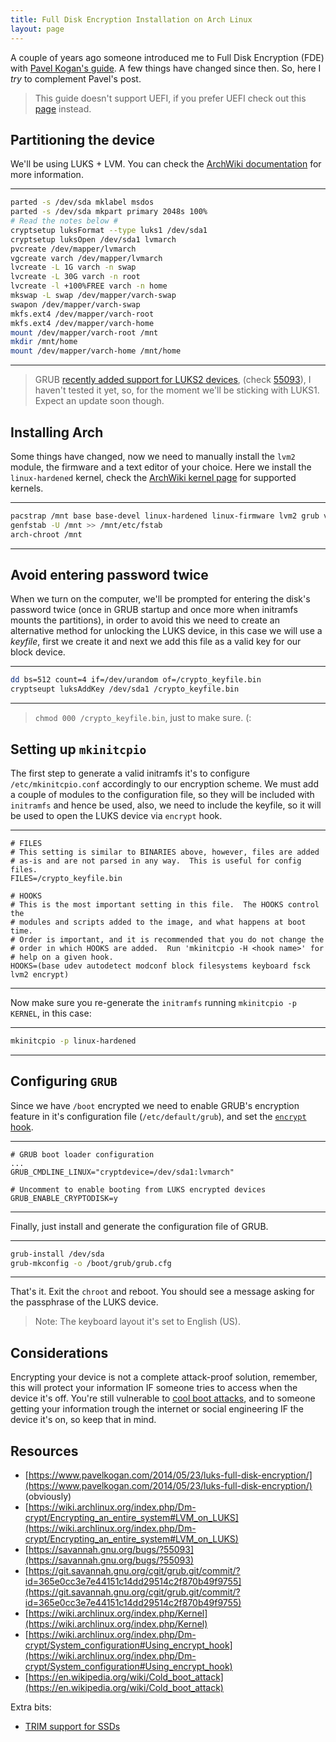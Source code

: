 ```yaml
---
title: Full Disk Encryption Installation on Arch Linux
layout: page
---
```


A couple of years ago someone introduced me to Full Disk Encryption (FDE) with [Pavel Kogan's guide](https://www.pavelkogan.com/2014/05/23/luks-full-disk-encryption/). A few things have changed since then. So, here I _try_ to complement Pavel's post.

> This guide doesn't support UEFI, if you prefer UEFI check out this [page](https://jcstr.github.io/as%C3%AD-instalo-arch-linux/) instead.

## Partitioning the device

We'll be using LUKS + LVM. You can check the [ArchWiki documentation](https://wiki.archlinux.org/index.php/Dm-crypt/Encrypting_an_entire_system#LVM_on_LUKS) for more information.

---
```sh
parted -s /dev/sda mklabel msdos
parted -s /dev/sda mkpart primary 2048s 100%
# Read the notes below #
cryptsetup luksFormat --type luks1 /dev/sda1
cryptsetup luksOpen /dev/sda1 lvmarch
pvcreate /dev/mapper/lvmarch
vgcreate varch /dev/mapper/lvmarch
lvcreate -L 1G varch -n swap
lvcreate -L 30G varch -n root
lvcreate -l +100%FREE varch -n home
mkswap -L swap /dev/mapper/varch-swap
swapon /dev/mapper/varch-swap
mkfs.ext4 /dev/mapper/varch-root
mkfs.ext4 /dev/mapper/varch-home
mount /dev/mapper/varch-root /mnt
mkdir /mnt/home
mount /dev/mapper/varch-home /mnt/home
```
---

> GRUB [recently added support for LUKS2 devices](https://git.savannah.gnu.org/cgit/grub.git/commit/?id=365e0cc3e7e44151c14dd29514c2f870b49f9755), (check [55093](https://savannah.gnu.org/bugs/?55093)), I haven't tested it yet, so, for the moment we'll be sticking with LUKS1. Expect an update soon though.

## Installing Arch

Some things have changed, now we need to manually install the `lvm2` module, the firmware and a text editor of your choice. Here we install the `linux-hardened` kernel, check the [ArchWiki kernel page](https://wiki.archlinux.org/index.php/Kernel) for supported kernels.

---
```sh
pacstrap /mnt base base-devel linux-hardened linux-firmware lvm2 grub vim
genfstab -U /mnt >> /mnt/etc/fstab
arch-chroot /mnt
```
---

## Avoid entering password twice

When we turn on the computer, we'll be prompted for entering the disk's password twice (once in GRUB startup and once more when initramfs mounts the partitions), in order to avoid this we need to create an alternative method for unlocking the LUKS device, in this case we will use a _keyfile_, first we create it and next we add this file as a valid key for our block device.

---
```sh
dd bs=512 count=4 if=/dev/urandom of=/crypto_keyfile.bin
cryptseupt luksAddKey /dev/sda1 /crypto_keyfile.bin
```
---

> `chmod 000 /crypto_keyfile.bin`, just to make sure. (:

## Setting up `mkinitcpio`

The first step to generate a valid initramfs it's to configure `/etc/mkinitcpio.conf` accordingly to our encryption scheme. We must add a couple of modules to the configuration file, so they will be included with `initramfs` and hence be used, also, we need to include the keyfile, so it will be used to open the LUKS device via `encrypt` hook.

---
```
# FILES
# This setting is similar to BINARIES above, however, files are added
# as-is and are not parsed in any way.  This is useful for config files.
FILES=/crypto_keyfile.bin

# HOOKS
# This is the most important setting in this file.  The HOOKS control the
# modules and scripts added to the image, and what happens at boot time.
# Order is important, and it is recommended that you do not change the
# order in which HOOKS are added.  Run 'mkinitcpio -H <hook name>' for
# help on a given hook.
HOOKS=(base udev autodetect modconf block filesystems keyboard fsck lvm2 encrypt)
```
---

Now make sure you re-generate the `initramfs` running `mkinitcpio -p KERNEL`, in this case:

---
```sh
mkinitcpio -p linux-hardened
```
---

## Configuring `GRUB`

Since we have `/boot` encrypted we need to enable GRUB's encryption feature in it's configuration file (`/etc/default/grub`), and set the [`encrypt` hook](https://wiki.archlinux.org/index.php/Dm-crypt/System_configuration#Using_encrypt_hook).

---
```
# GRUB boot loader configuration
...
GRUB_CMDLINE_LINUX="cryptdevice=/dev/sda1:lvmarch"

# Uncomment to enable booting from LUKS encrypted devices
GRUB_ENABLE_CRYPTODISK=y
```
---

Finally, just install and generate the configuration file of GRUB.

---
```sh
grub-install /dev/sda
grub-mkconfig -o /boot/grub/grub.cfg
```
---

That's it. Exit the `chroot` and reboot. You should see a message asking for the passphrase of the LUKS device.

> Note: The keyboard layout it's set to English (US).

## Considerations

Encrypting your device is not a complete attack-proof solution, remember, this will protect your information IF someone tries to access when the device it's off. You're still vulnerable to [cool boot attacks](https://en.wikipedia.org/wiki/Cold_boot_attack), and to someone getting your information trough the internet or social engineering IF the device it's on, so keep that in mind.

## Resources

- [https://www.pavelkogan.com/2014/05/23/luks-full-disk-encryption/](https://www.pavelkogan.com/2014/05/23/luks-full-disk-encryption/) (obviously)
- [https://wiki.archlinux.org/index.php/Dm-crypt/Encrypting_an_entire_system#LVM_on_LUKS](https://wiki.archlinux.org/index.php/Dm-crypt/Encrypting_an_entire_system#LVM_on_LUKS)
- [https://savannah.gnu.org/bugs/?55093](https://savannah.gnu.org/bugs/?55093)
- [https://git.savannah.gnu.org/cgit/grub.git/commit/?id=365e0cc3e7e44151c14dd29514c2f870b49f9755](https://git.savannah.gnu.org/cgit/grub.git/commit/?id=365e0cc3e7e44151c14dd29514c2f870b49f9755)
- [https://wiki.archlinux.org/index.php/Kernel](https://wiki.archlinux.org/index.php/Kernel)
- [https://wiki.archlinux.org/index.php/Dm-crypt/System_configuration#Using_encrypt_hook](https://wiki.archlinux.org/index.php/Dm-crypt/System_configuration#Using_encrypt_hook)
- [https://en.wikipedia.org/wiki/Cold_boot_attack](https://en.wikipedia.org/wiki/Cold_boot_attack)

Extra bits:

- [TRIM support for SSDs](https://wiki.archlinux.org/index.php/Dm-crypt/Specialties#Discard/TRIM_support_for_solid_state_drives_(SSD))
